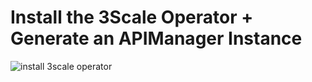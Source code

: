 # Install the 3Scale Operator + Generate an APIManager Instance 
![install 3scale operator](https://user-images.githubusercontent.com/60185557/163718848-1b515f16-e447-4e77-82f2-385892802c92.gif)
